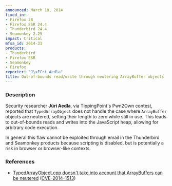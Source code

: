 ```yaml
---
announced: March 18, 2014
fixed_in:
- Firefox 28
- Firefox ESR 24.4
- Thunderbird 24.4
- Seamonkey 2.25
impact: Critical
mfsa_id: 2014-31
products:
- Thunderbird
- Firefox ESR
- Seamonkey
- Firefox
reporter: "J\xFCri Aedla"
title: Out-of-bounds read/write through neutering ArrayBuffer objects
---
```


<h3>Description</h3>

<p>Security researcher <strong>Jüri Aedla</strong>, via TippingPoint's
Pwn2Own contest, reported that <code>TypedArrayObject</code> does not handle the
case where <code>ArrayBuffer</code> objects are neutered, setting their length
to zero while still in use. This leads to out-of-bounds reads and writes into
the JavaScript heap, allowing for arbitrary code execution.
</p>

<p class="note">In general this flaw cannot be exploited through email in the
Thunderbird and Seamonkey products because scripting is disabled, but is
potentially a risk in browser or browser-like contexts.</p>

<h3>References</h3>

<ul>
  <li><a href="https://bugzilla.mozilla.org/show_bug.cgi?id=982974">
       TypedArrayObject.cpp doesn't take into account that ArrayBuffers can be
neutered</a> (<a href="http://cve.mitre.org/cgi-bin/cvename.cgi?name=CVE-2014-1513" class="ex-ref">CVE-2014-1513</a>)</li>
</ul>




